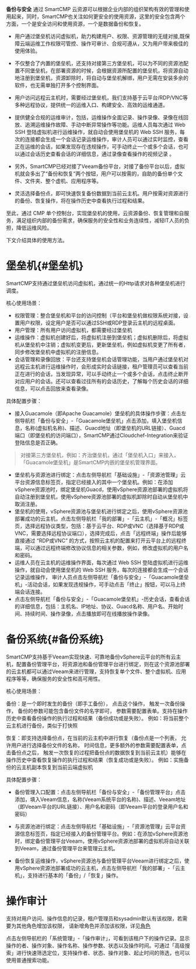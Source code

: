 
**备份与安全**
通过 SmartCMP 云资源可以根据企业内部的组织架构有效的管理和使用起来，同时，SmartCMP也关注如何更安全的使用资源，这里的安全包含两个方面，一个是安全访问和使用资源，一个是数据备份和恢复。

+ 用户通过堡垒机访问虚拟机，助力构建用户、权限、资源管理的无缝对接,既保障云端运维工作权限可管控、操作可审计、合规可遵从，又为用户带来极佳的使用体验。

+ 不仅整合了内置的堡垒机，还支持对接第三方堡垒机，可以为不同的资源池配置不同堡垒机，在部署资源的时候，会根据资源所配置的堡垒机，将资源自动地注册到堡垒机，资源卸除时，将自动与堡垒机解绑，用户无需在安装多余的软件，也无需单独打开多个控制界面。

+ 用户访问远程云主机时，需要经过堡垒机，我们支持基于云平台/RDP/VNC等多种远程协议，提供统一的运维入口、构建安全、高效的运维通道。

+ 提供健全合规的运维审计，包括，运维操作全面记录、操作录像、录像在线回放、追溯运维操作故障、手动中断异常操作等功能。运维人员每次通过 Web SSH 登陆虚拟机进行运维操作，就自动会使用堡垒机的 Web SSH 服务，每次的连接都会生成一个会话记录运维操作，审计人员可以通过实时监控，查看正在运维的会话，如果发现存在违规操作，可手动终止一个或多个会话，也可以通过会话历史查看会话的详细信息，通过录像查看操作的视频记录 。



+ 另外，SmartCMP已经对接了Veeam备份平台，对接了备份平台以后，虚拟机就会多出了“备份和恢复”两个按钮，用户可以按需的，自助的备份单个文件、文件夹、整个虚机、应用程序等。

+ 灵活选择备份点，即可快速恢复备份数据到当前云主机。用户按需对资源进行的备份、恢复操作，将在操作历史中查看执行过程和结果。

至此，通过 CMP 单个控制台，实现堡垒机的使用，云资源备份、恢复管理和自服务，满足组织内部的备份需求，确保服务的安全性和业务连续性，减轻IT人员的负担，降低运维风险。 


下文介绍具体的使用方法。

# 堡垒机{#堡垒机}

SmartCMP支持通过堡垒机访问虚拟机，通过统一的Http请求对各种堡垒机进行调度。

核心使用场景：
+ 权限管理：整合堡垒机和平台的访问控制（平台和堡垒机做权限系统对接，设置用户权限，设定用户是否可以通过SSH或RDP登录云主机的远程桌面。
+ 用户管理：所有用户访问虚拟机，都需要经过堡垒机
+ 运维操作：虚拟机创建好后，将虚拟机注册到堡垒机；虚拟机删除后，将虚拟机从堡垒机中注销；虚拟机变更后，更新堡垒机，例如虚拟机变更了所有者，同步修改堡垒机中虚拟机的注册信息。
+ 会话管理和录像回放：平台还支持堡垒机会话管理功能，当用户通过堡垒机对远程云主机进行运维操作时，会形成实时会话链接，租户管理员可以查看当前正在进行的会话，当发现异常，可以手动终止一个或多个会话，点击终止断开对应用户的会话。还可以查看过往所有的会话历史，了解每个历史会话的详细信息，可以点击回放来查看录像。


具体配置步骤：
+ 接入Guacamole（即Apache Guacamole）堡垒机的具体操作步骤：点击左侧导航栏「备份与安全」-「Guacamole堡垒机」点击添加，填入堡垒机信息，名称(虚拟机名称)、描述、Guacd地址（即堡垒机的URL链接）、Guacd端口（即堡垒机的访问端口），SmartCMP通过Cloudchef-Integration来验证登陆信息是否正确。
> 对接第三方堡垒机，例如：齐治堡垒机，通过「堡垒机入口」来接入，「Guacamole堡垒机」是SmartCMP内嵌的堡垒机管理界面。
+ 堡垒机与资源池进行绑定：点击左侧导航栏「基础设施」-「资源池管理」云平台资源信息标签页，指定已经接入的其中一个堡垒机。例如：在添加vSphere资源池时，绑定堡垒机Guacd，使用vSphere资源池部署的虚拟机将自动注册到堡垒机，使用vSphere资源池部署的虚拟机卸除时自动从堡垒机中取消注册。
+ 堡垒机的使用，vSphere资源池与堡垒机进行绑定之后，使用vSphere资源池部署成功的云主机，点击左侧导航栏「我的部署」-「云主机」-「概况」标签页，选择远程协议类型，包括：基于云平台、RDP或VNC（选择基于RDP或VNC，需要选择远程协议端口），选择完成后，点击「远程终端」操作后能够直接通过 “RDP或VNC” 的方式，按照云主机的配置来打开云平台上的远程终端，可以通过远程终端修改协议信息的相关参数，例如，修改虚拟机的用户名和密码。 
+ 运维人员在云主机的运维操作界面，每次通过 Web SSH 登陆虚拟机进行运维操作，就自动会使用堡垒机的 Web SSH 服务，每次的连接都会生成一个会话记录运维操作， 审计人员点击左侧导航栏「备份与安全」-「Guacamole堡垒机」-活动会话，如果发现违规操作，可手动点击「终止」按钮，可以马上终端会话连接。
+ 点击左侧导航栏「备份与安全」-「Guacamole堡垒机」-历史会话，查看会话的详细信息，包括：主机名、IP地址、协议、Guacd名称、用户名、开始时间、持续时间、操作录像，点击播放即可在线播放操作录像。


# 备份系统{#备份系统}

SmartCMP支持基于Veeam实现快速、可靠地备份vSphere云平台的所有云主机，配置备份管理平台，将资源池和备份管理平台进行绑定，则在这个资源池部署的云主机都可以通过Veeam来进行管理，支持恢复单个文件、整个虚拟机、应用程序等等，确保服务的安全性和高可用性。

核心使用场景：

备份：是一个即时发生的备份（即手工备份）， 点击这个操作， 触发一次备份操作， 备份的参数可能包含备份文件的名字即可， 参数需要配置表单。支持在操作历史中查看备份操作的执行过程和结果（备份成功或是失败）。
例如：将当前整个云主机进行备份，类似于打快照


恢复：即支持选择备份点，在当前的云主机中进行恢复（备份点是一个列表， 允许用户进行选择备份文件的名称， 时间信息，更多额外的参数需要配置表单，点击备份点之后， 触发一次恢复的过程把备份点的数据恢复到当前云主机）能够在操作历史中查看恢复操作的执行过程和结果（恢复成功或是失败）。
例如：实施备份的云主机副本恢复到当前云端虚拟机

具体配置步骤：

+ 备份管理入口配置：点击左侧导航栏「备份与安全」-「备份管理平台」点击添加，填入Veeam信息，名称(Veeam系统平台的名称)、描述、Veeam地址（即Veeam平台的URL链接）、用户名和密码（即Veeam平台的登录用户名和密码）

+ 与资源池进行绑定：点击左侧导航栏「基础设施」-「资源池管理」云平台资源信息标签页，指定已经接入的备份管理平台。例如：在添加vSphere资源池时，绑定备份管理平台Veeam，使用vSphere资源池部署的虚拟机将自动关联到Veeam，通过备份管理平台来管理云主机。

+ 备份恢复运维操作，vSphere资源池与备份管理平台Veeam进行绑定之后，使用vSphere资源池部署成功的云主机，点击左侧导航栏「我的部署」-「云主机」，支持进行基本的「备份」/「恢复」操作。


# 操作审计


支持对用户访问、操作信息的记录，租户管理员和sysadmin默认有该权限，若需要为其他角色增加该权限，
请新增角色并添加该权限，详见[角色](https://cloudchef.github.io/doc/AdminDoc/04组织架构管理/角色.html)

点击左侧导航栏的「系统管理」-「操作审计」，可看到该租户下的操作记录。显示操作的者、操作对象、操作名称、操作参数、状态以及操作时间。可通过「高级搜索」进行快速筛选定位，支持操作者、状态、操作对象、起止时间的筛选，也可以使用普通搜索功能。
